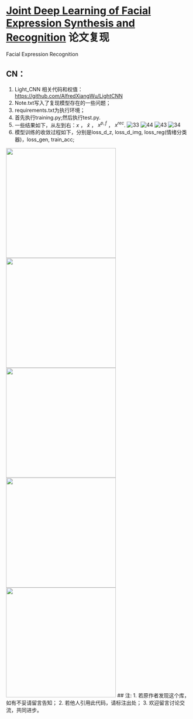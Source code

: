 # [Joint Deep Learning of Facial Expression Synthesis and Recognition](https://ieeexplore.ieee.org/document/8943107) 论文复现
Facial Expression Recognition
## CN：
1. Light_CNN 相关代码和权值：https://github.com/AlfredXiangWu/LightCNN
2. Note.txt写入了复现模型存在的一些问题；
3. requirements.txt为执行环境；
4. 首先执行training.py;然后执行test.py.
5. 一些结果如下，从左到右：$`x`$  ，   $`\widehat{x}`$   ，  $`x^{p,f}`$  ，  $`x^{rec}`$.
![33](https://github.com/1056891520/FESGAN_manipulator_master/assets/71159747/5a2f7053-6e18-4ebc-803f-3efb60123572)
![44](https://github.com/1056891520/FESGAN_manipulator_master/assets/71159747/33e7b84b-b779-4483-a77c-2418bc7e0305)
![43](https://github.com/1056891520/FESGAN_manipulator_master/assets/71159747/62ad60ac-9575-4111-88b1-6b8452b36781)
![34](https://github.com/1056891520/FESGAN_manipulator_master/assets/71159747/301dfbb8-a228-4076-bc07-55df6417b6c4)
6. 模型训练的收敛过程如下，分别是loss_d_z, loss_d_img, loss_reg(情绪分类器)，loss_gen, train_acc;
<img src="https://github.com/1056891520/FESGAN_manipulator_master/assets/71159747/33559122-682b-49a0-bf38-1b31989b5dc8" width="300px">
<img src="https://github.com/1056891520/FESGAN_manipulator_master/assets/71159747/ac0ae443-e1df-4e7e-b765-36843e899830" width="300px">
<img src="https://github.com/1056891520/FESGAN_manipulator_master/assets/71159747/648daf48-5986-4219-b2e7-8d134a32acf0" width="300px">
<img src="https://github.com/1056891520/FESGAN_manipulator_master/assets/71159747/95f6c097-9001-4a5a-b52a-7db7e16397fc" width="300px">
<img src="https://github.com/1056891520/FESGAN_manipulator_master/assets/71159747/07e32212-7f7f-4327-8afe-8e9f90fb8a2f" width="300px">
## 注:
1. 若原作者发现这个库，如有不妥请留言告知；
2. 若他人引用此代码，请标注出处；
3. 欢迎留言讨论交流，共同进步。
